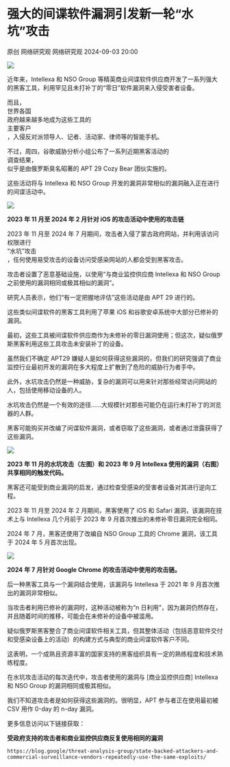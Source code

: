 #  强大的间谍软件漏洞引发新一轮“水坑”攻击   
原创 网络研究观  网络研究观   2024-09-03 20:00  
  
![](https://mmbiz.qpic.cn/mmbiz_png/yvLFKBRPQxP694icufd6ldxQGfTyqo7w5OqM2k2bpKzeicmS9HAib1LLsIJKCueKzyWCmKkw29339yoHG7ZuxjEqg/640?wx_fmt=png&from=appmsg "")  
  
近年来，Intellexa 和 NSO Group 等精英商业间谍软件供应商开发了一系列强大的黑客工具，利用罕见且未打补丁的“零日”软件漏洞来入侵受害者设备。  
  
而且，  
世界各国  
政府越来越多地成为这些工具的  
主要客户  
，入侵反对派领导人、记者、活动家、律师等的智能手机。  
  
不过，周四，谷歌威胁分析小组公布了一系列近期黑客活动的  
调查结果，  
似乎是由俄罗斯臭名昭著的 APT 29 Cozy Bear 团伙实施的。  
  
这些活动将与 Intellexa 和 NSO Group 开发的漏洞非常相似的漏洞融入正在进行的间谍活动中。  
  
![](https://mmbiz.qpic.cn/mmbiz_png/yvLFKBRPQxP694icufd6ldxQGfTyqo7w5VlA5NUg1Ltjo1cbMNXEDJVcXb9h8sxY9tQnGkc3sKcIk3uOHicPDXKg/640?wx_fmt=png&from=appmsg "")  
  
**2023 年 11 月至 2024 年 2 月针对 iOS 的攻击活动中使用的攻击链**  
  
2023 年 11 月至 2024 年 7 月期间，攻击者入侵了蒙古政府网站，并利用该访问权限进行  
“水坑”攻击  
，任何使用易受攻击的设备访问受感染网站的人都会受到黑客攻击。  
  
攻击者设置了恶意基础设施，以使用“与商业监控供应商 Intellexa 和 NSO Group 之前使用的漏洞相同或极其相似的漏洞”。  
  
研究人员表示，他们“有一定把握地评估”这些活动是由 APT 29 进行的。  
  
这些类似间谍软件的黑客工具利用了苹果 iOS 和谷歌安卓系统中大部分已修补的漏洞。  
  
最初，这些工具被间谍软件供应商作为未修补的零日漏洞使用；但这次，疑似俄罗斯黑客利用这些工具攻击未安装补丁的设备。  
  
虽然我们不确定 APT29 嫌疑人是如何获得这些漏洞的，但我们的研究强调了商业监控行业最初开发的漏洞在多大程度上扩散到了危险的威胁行为者手中。  
  
此外，水坑攻击仍然是一种威胁，复杂的漏洞可以用来针对那些经常访问网站的人，包括使用移动设备的人。  
  
水坑攻击仍然是一个有效的途径……大规模针对那些可能仍在运行未打补丁的浏览器的人群。  
  
黑客可能购买并改编了间谍软件漏洞，或者窃取了这些漏洞，或者通过泄露获得了这些漏洞。  
  
![](https://mmbiz.qpic.cn/mmbiz_png/yvLFKBRPQxP694icufd6ldxQGfTyqo7w5VHzb4r3VYgAicJF4G0QwibuaDPnnDdVpHhlmqEW5ogFgPweLkqicHKf1A/640?wx_fmt=png&from=appmsg "")  
  
**2023 年 11 月的水坑攻击（左图）和 2023 年 9 月 Intellexa 使用的漏洞（右图）共享相同的触发代码。**  
  
黑客还可能受到商业漏洞的启发，通过检查受感染的受害者设备对其进行逆向工程。  
  
2023 年 11 月至 2024 年 2 月期间，黑客使用了 iOS 和 Safari 漏洞，该漏洞在技术上与 Intellexa 几个月前于 2023 年 9 月首次推出的未修补零日漏洞完全相同。  
  
2024 年 7 月，黑客还使用了改编自 NSO Group 工具的 Chrome 漏洞，该工具于 2024 年 5 月首次出现。  
  
![](https://mmbiz.qpic.cn/mmbiz_png/yvLFKBRPQxP694icufd6ldxQGfTyqo7w5UM9K3mj7pKNJwdPtSicic0WFWhxAP5YaZUCJlp8DMmgKce2zUNB8kS3A/640?wx_fmt=png&from=appmsg "")  
  
**2024 年 7 月针对 Google Chrome 的攻击活动中使用的攻击链。**  
  
后一种黑客工具与一个漏洞结合使用，该漏洞与 Intellexa 于 2021 年 9 月首次推出的漏洞非常相似。  
  
当攻击者利用已修补的漏洞时，这种活动被称为“n 日利用”，因为漏洞仍然存在，并且随着时间的推移，可能会在未修补的设备中被滥用。  
  
疑似俄罗斯黑客整合了商业间谍软件相关工具，但其整体活动（包括恶意软件交付和受感染设备上的活动）的构建方式与典型的商业间谍软件客户不同。  
  
这表明，一个成熟且资源丰富的国家支持的黑客组织具有一定的熟练程度和技术熟练程度。  
  
在水坑攻击活动的每次迭代中，攻击者使用的漏洞与 [商业监控供应商] Intellexa 和 NSO Group 的漏洞相同或极其相似。  
  
我们不知道攻击者是如何获得这些漏洞的。很明显，APT 参与者正在使用最初被 CSV 用作 0-day 的 n-day 漏洞。  
  
更多信息访问以下链接获取：  
  
**受政府支持的攻击者和商业监控供应商反复使用相同的漏洞**  
  
```
https://blog.google/threat-analysis-group/state-backed-attackers-and-commercial-surveillance-vendors-repeatedly-use-the-same-exploits/
```  
  
